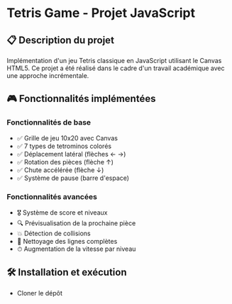 # Tetris Game - Projet JavaScript


## 📋 Description du projet
Implémentation d'un jeu Tetris classique en JavaScript utilisant le Canvas HTML5. Ce projet a été réalisé dans le cadre d'un travail académique avec une approche incrémentale.

## 🎮 Fonctionnalités implémentées
### Fonctionnalités de base
- ✅ Grille de jeu 10x20 avec Canvas
- ✅ 7 types de tetrominos colorés
- ✅ Déplacement latéral (flèches ← →)
- ✅ Rotation des pièces (flèche ↑)
- ✅ Chute accélérée (flèche ↓)
- ✅ Système de pause (barre d'espace)

### Fonctionnalités avancées
- 🎖 Système de score et niveaux
- 🔍 Prévisualisation de la prochaine pièce
- 💥 Détection de collisions
- 🧹 Nettoyage des lignes complètes
- ⏱ Augmentation de la vitesse par niveau

## 🛠 Installation et exécution
- Cloner le dépôt 
